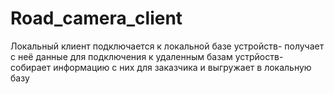 # Road_camera_client
Локальный клиент подключается к локальной базе устройств- получает с неё данные для подключения к удаленным базам устрйоств- собирает информацию с них для заказчика и выгружает в локальную базу
